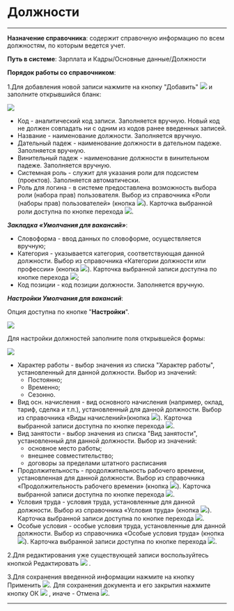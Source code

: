 ﻿# Должности
_ _ _ _ _ _

**Назначение справочника**: содержит справочную информацию по всем должностям, по которым ведется учет.

**Путь в системе**: Зарплата и Кадры/Основные данные/Должности


**Порядок работы со справочником**:

1.Для добавления новой записи нажмите на кнопку "Добавить" ![](topic:.AddFiles.Btn_Add.png) и заполните открывшийся бланк:

![](topic:.AddFiles.Screenshot_2724.jpg)

* Код - аналитический код записи. Заполняется вручную. Новый код не должен совпадать ни с одним из кодов ранее введенных записей.
* Название - наименование должности. Заполняется вручную.
* Дательный падеж - наименование должности в дательном падеже. Заполняется вручную.
* Винительный падеж - наименование должности в винительном падеже. Заполняется вручную.
* Системная роль - служит для указания роли для подсистем (проектов). Заполняется автоматически.
* Роль для логина -  в системе предоставлена возможность выбора роли (набора прав) пользователя. Выбор из справочника «Роли (наборы прав) пользователей» (кнопка ![](topic:Com.AddFiles.Btn_select.png)). Карточка выбранной роли доступна по кнопке перехода ![](topic:Com.AddFiles.Btn_go.png).

***Закладка «Умолчания для вакансий»***:

* Словоформа - ввод данных по словоформе, осуществляется вручную;
* Категория - указывается категория, соответствующая данной должности. Выбор из справочника «Категории должности или профессии» (кнопка ![](topic:Com.AddFiles.Btn_select.png)). Карточка выбранной записи доступна по кнопке перехода ![](topic:Com.AddFiles.Btn_go.png);
* Код позиции - код позиции должности. Заполняется вручную.


***Настройки Умолчания для вакансий***:

Опция доступна по кнопке "**Настройки**".

![](topic:.AddFiles.Screenshot_2726.jpg)

Для настройки должностей заполните поля открывшейся формы:

![](topic:.AddFiles.Screenshot_2725.jpg)

* Характер работы - выбор значения из списка "Характер работы", установленный для данной должности. Выбор из значений:
    - Постоянно;
    - Временно;
    - Сезонно.
* Вид осн. начисления - вид основного начисления (например, оклад, тариф, сделка и т.п.), установленный для данной должности. Выбор из справочника «Виды начислений»(кнопка ![](topic:Com.AddFiles.Btn_select.png)). Карточка выбранной записи доступна по кнопке перехода ![](topic:Com.AddFiles.Btn_go.png).
* Вид занятости - выбор  значения из списка "Вид занятости", установленный для данной должности. Выбор из значений:
    - основное место работы;
    - внешнее совместительство;
    - договоры за пределами штатного расписания
* Продолжительность - продолжительность рабочего времени, установленная для данной должности. Выбор из справочника «Продолжительность рабочего времени» (кнопка ![](topic:Com.AddFiles.Btn_select.png)). Карточка выбранной записи доступна по кнопке перехода ![](topic:Com.AddFiles.Btn_go.png).
* Условия труда - условия труда, установленные для данной должности. Выбор из справочника «Условия труда» (кнопка ![](topic:Com.AddFiles.Btn_select.png)). Карточка выбранной записи доступна по кнопке перехода ![](topic:Com.AddFiles.Btn_go.png).
* Особые условия - особые условия труда, установленные для данной должности. Выбор из справочника «Особые условия труда» (кнопка ![](topic:Com.AddFiles.Btn_select.png)). Карточка выбранной записи доступна по кнопке перехода ![](topic:Com.AddFiles.Btn_go.png).

2.Для редактирования уже существующей записи воспользуйтесь кнопкой Редактировать ![](topic:Com.AddFiles.Buttons.Btn_Edit.png) .

3.Для сохранения введенной информации нажмите на кнопку Применить ![](topic:Com.AddFiles.Buttons.Btn_OK.png). Для сохранения документа и его закрытия нажмите кнопку ОК ![](topic:Com.AddFiles.Buttons.Btn_Post.png) , иначе - Отмена ![](topic:Com.AddFiles.Buttons.Btn_CloseCancel.png).

_ _ _  _ _ _ _ _

